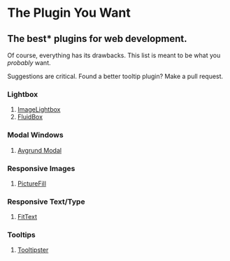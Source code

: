 # The Plugin You Want
## The best* plugins for web development.

Of course, everything has its drawbacks. This list is meant to be what you *probably* want.

Suggestions are critical. Found a better tooltip plugin? Make a pull request.

### Lightbox

1. [ImageLightbox](http://osvaldas.info/image-lightbox-responsive-touch-friendly)
2. [FluidBox](http://codepen.io/terrymun/full/JKHwp)

### Modal Windows

1. [Avgrund Modal](http://labs.voronianski.com/jquery.avgrund.js/)

### Responsive Images

1. [PictureFill](https://github.com/scottjehl/picturefill)

### Responsive Text/Type

1. [FitText](http://fittextjs.com/)

### Tooltips

1. [Tooltipster](http://iamceege.github.io/tooltipster/)
